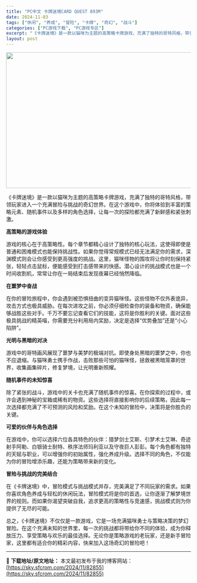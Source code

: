 ```yaml
---
title: "PC中文 卡牌迷境CARD QUEST 893M"
date: 2024-11-03
tags: ["休闲", "养成", "冒险", "卡牌", "奇幻", "战斗"]
categories: ["PC游戏下载", "PC游戏专区"]
excerpt: "《卡牌迷境》是一款以猫咪为主题的高策略卡牌游戏，充满了独特的哥特风格，带领玩家进入一个充满冒险与挑战的奇幻世界。在这个游戏中，你将体验到丰富的策略元素、随机事件以及多样的角色选择，让每一次的探险都充满了新鲜感和紧张刺激。 高策略的游戏体验 游戏的核心在于高策略性。每个章节都精心设计了独特的核心玩法，&hellip;"
layout: post
---
```


<img class="aligncenter size-full wp-image-82856" src="https://sky.sfcrom.com/wp-content/uploads/2024/11/2024110309555156.webp" alt="" width="660" height="370" />

《卡牌迷境》是一款以猫咪为主题的高策略卡牌游戏，充满了独特的哥特风格，带领玩家进入一个充满冒险与挑战的奇幻世界。在这个游戏中，你将体验到丰富的策略元素、随机事件以及多样的角色选择，让每一次的探险都充满了新鲜感和紧张刺激。

<strong>高策略的游戏体验</strong>

游戏的核心在于高策略性。每个章节都精心设计了独特的核心玩法，这使得即使是普通和困难模式也能保持挑战性。如果你觉得常规模式已经无法满足你的需求，深渊模式则会让你感受到更高强度的挑战。这里，猫咪怪物的围攻将让你时刻保持紧张，轻轻点击鼠标，便能感受到打击感带来的快感。潜心设计的挑战模式也是一个时间收割机，常常让你在一局结束后发现夜幕已经悄然降临。

<strong>在噩梦中奋战</strong>

在你的冒险旅程中，你会遇到被恐惧扭曲的变异猫咪怪。这些怪物不仅外表诡异，攻击方式也极具威胁。在每次进攻之前，你必须仔细检查你的装备和物资，确保能够战胜这些对手。千万不要忘记查看它们的技能，这将是你胜利的关键。面对这些极具挑战的精英喵，你需要充分利用局内奖励，决定是选择“优势叠加”还是“小心陷阱”。

<strong>光明与黑暗的对决</strong>

游戏中的哥特画风展现了噩梦与美梦的极端对抗。即使身处黑暗的噩梦之中，你也不应退缩。与猫咪勇士携手作战，击败那些可怕的猫咪怪，拯救被黑暗笼罩的世界，收集画集碎片，修复梦境，让光明重新照耀。

<strong>随机事件的未知惊喜</strong>

除了紧张的战斗，游戏中的关卡也充满了随机事件的惊喜。在你探索的过程中，或许会遇到神秘的宝箱或稀有的物资。这些选择将直接影响你的后续策略，因此每一次选择都充满了不可预测的风险和奖励。在这个未知的冒险中，决策将是你胜负的关键。

<strong>可爱的伙伴与角色选择</strong>

在游戏中，你可以选择六位各具特色的伙伴：猎梦剑士艾斯、引梦术士艾琳、奇迹射手阿勒、白银骑士耐特、秩序法师玛利亚以及守夜巨人彭彭。每个角色都有独特的天赋与职业，可以增强你的初始属性，强化养成升级。选择不同的角色，不仅能为你的冒险增添乐趣，还能为策略带来新的变化。

<strong>冒险与挑战的完美结合</strong>

在《卡牌迷境》中，冒险模式与挑战模式并存，完美满足了不同玩家的需求。如果你喜欢角色养成与轻松的休闲玩法，冒险模式将是你的首选，让你逐渐了解梦境世界的规则。而如果你渴望突破自我，追求更高的策略性与竞速感，挑战模式则为你提供了无尽的可能。

总之，《卡牌迷境》不仅仅是一款游戏，它是一场充满猫咪勇士与策略决策的梦幻冒险。在这个充满未知的世界里，每一次的挑战都将带给你不同的体验，成为你释放压力、享受策略与欢乐的最佳选择。无论你是策略游戏的老玩家，还是新手冒险家，这里都有适合你的精彩内容，快来加入这场奇幻的冒险吧！

---
📖 **下载地址/原文地址：** 本文最初发布于我的博客网站：[https://sky.sfcrom.com/2024/11/82855](https://sky.sfcrom.com/2024/11/82855)

